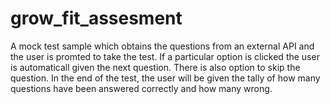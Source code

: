 # grow_fit_assesment
A mock test sample which obtains the questions from an external API and the user is promted to take the test.
If a particular option is clicked the user is automaticall given the next question.
There is also option to skip the question. In the end of the test,
the user will be given the tally of how many questions have been answered correctly and how many wrong.
